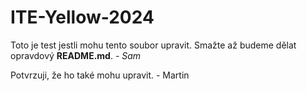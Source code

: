 # ITE-Yellow-2024

Toto je test jestli mohu tento soubor upravit. Smažte až budeme dělat opravdový **README.md**. - *Sam*

Potvrzuji, že ho také mohu upravit. - Martin
